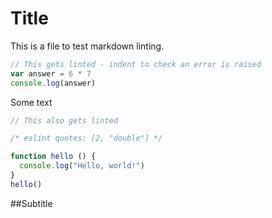 # Title
This is a file to test markdown linting.

```js
// This gets linted - indent to check an error is raised
var answer = 6 * 7
console.log(answer)
```

Some text

```js
// This also gets linted

/* eslint quotes: [2, "double"] */

function hello () {
  console.log("Hello, world!")
}
hello()
```

##Subtitle
